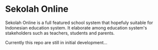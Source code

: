 # Sekolah Online

Sekolah Online is a full featured school system that hopefuly suitable for Indonesian education system. It elaborate among education system's stakeholders such as teachers, students and parents.

Currently this repo are still in initial development...
